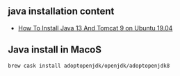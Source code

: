 ## java installation content

* [How To Install Java 13 And Tomcat 9 on Ubuntu 19.04](https://www.youtube.com/watch?v=VcCkpcObTwg&list=WL&index=127&t=0s)


## Java install in MacoS
```
brew cask install adoptopenjdk/openjdk/adoptopenjdk8
```
